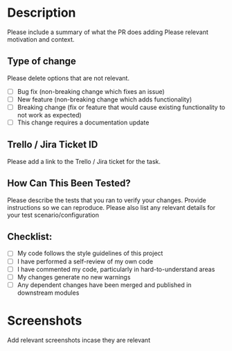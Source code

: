 # Description

Please include a summary of what the PR does adding Please relevant motivation and context.

## Type of change

Please delete options that are not relevant.

- [ ] Bug fix (non-breaking change which fixes an issue)
- [ ] New feature (non-breaking change which adds functionality)
- [ ] Breaking change (fix or feature that would cause existing functionality to not work as expected)
- [ ] This change requires a documentation update

## Trello / Jira Ticket ID 

Please add a link to the Trello / Jira ticket for the task.

## How Can This Been Tested?

Please describe the tests that you ran to verify your changes. Provide instructions so we can reproduce. Please also list any relevant details for your test scenario/configuration


## Checklist:

- [ ] My code follows the style guidelines of this project
- [ ] I have performed a self-review of my own code
- [ ] I have commented my code, particularly in hard-to-understand areas
- [ ] My changes generate no new warnings
- [ ] Any dependent changes have been merged and published in downstream modules

# Screenshots

Add relevant screenshots incase they are relevant